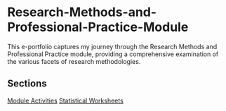 # Research-Methods-and-Professional-Practice-Module

This e-portfolio captures my journey through the Research Methods and Professional Practice module, providing a comprehensive examination of the various facets of research methodologies.

## Sections

[Module Activities](activities/)
[Statistical Worksheets](statistics/)

